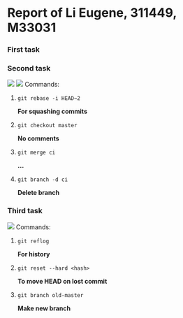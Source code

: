 <h1> Report of Li Eugene, 311449, M33031</h1>
<h3> First task </h3>

<h3> Second task </h3>
<image src="./docs/2.1.png" />
<image src="./docs/2.2.png" />
Commands:

1. ```
   git rebase -i HEAD~2 
   ```
   <b> For squashing commits </b>
2. ```
   git checkout master 
   ```
   <b> No comments </b>
3. ```
   git merge ci
   ```
   <b> ... </b>
4. ```
   git branch -d ci
   ```
   <b> Delete branch </b>

<h3> Third task </h3>
<image src="./docs/3.png" />
Commands:

1. ```
   git reflog
   ```
   <b> For history </b>
2. ```
   git reset --hard <hash>
   ```
   <b> To move HEAD on lost commit </b>
3. ```
   git branch old-master
   ```
   <b> Make new branch </b>